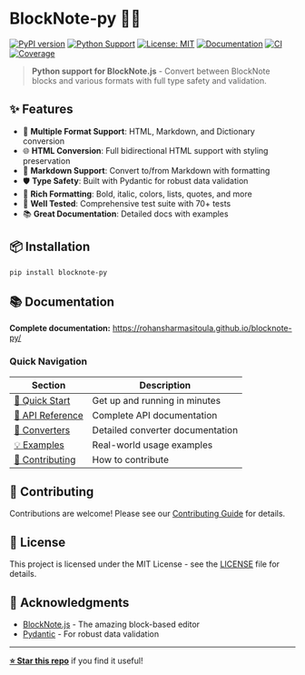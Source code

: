 # BlockNote-py 🐍✨

[![PyPI version](https://badge.fury.io/py/blocknote-py.svg)](https://pypi.org/project/blocknote-py/)
[![Python Support](https://img.shields.io/pypi/pyversions/blocknote-py.svg)](https://pypi.org/project/blocknote-py/)
[![License: MIT](https://img.shields.io/badge/License-MIT-yellow.svg)](https://opensource.org/licenses/MIT)
[![Documentation](https://img.shields.io/badge/docs-available-brightgreen.svg)](https://rohansharmasitoula.github.io/blocknote-py/)
[![CI](https://github.com/rohansharmasitoula/blocknote-py/workflows/CI/badge.svg)](https://github.com/rohansharmasitoula/blocknote-py/actions)
[![Coverage](https://rohansharmasitoula.github.io/blocknote-py/assets/coverage-badge.svg)](https://rohansharmasitoula.github.io/blocknote-py/)

> **Python support for BlockNote.js** - Convert between BlockNote blocks and various formats with full type safety and validation.

## ✨ Features

- 🔄 **Multiple Format Support**: HTML, Markdown, and Dictionary conversion
- 🌐 **HTML Conversion**: Full bidirectional HTML support with styling preservation
- 📝 **Markdown Support**: Convert to/from Markdown with formatting
- 🛡️ **Type Safety**: Built with Pydantic for robust data validation
- 🎨 **Rich Formatting**: Bold, italic, colors, lists, quotes, and more
- 🧪 **Well Tested**: Comprehensive test suite with 70+ tests
- 📚 **Great Documentation**: Detailed docs with examples

## 📦 Installation

```bash
pip install blocknote-py
```

## 📚 Documentation

**Complete documentation:** https://rohansharmasitoula.github.io/blocknote-py/

### Quick Navigation

| Section | Description |
|---------|-------------|
| [🚀 Quick Start](https://rohansharmasitoula.github.io/blocknote-py/getting-started/quick-start/) | Get up and running in minutes |
| [🔧 API Reference](https://rohansharmasitoula.github.io/blocknote-py/api/schema/) | Complete API documentation |
| [🔄 Converters](https://rohansharmasitoula.github.io/blocknote-py/converters/overview/) | Detailed converter documentation |
| [💡 Examples](https://rohansharmasitoula.github.io/blocknote-py/examples/basic/) | Real-world usage examples |
| [🤝 Contributing](https://rohansharmasitoula.github.io/blocknote-py/contributing/) | How to contribute |

## 🤝 Contributing

Contributions are welcome! Please see our [Contributing Guide](https://rohansharmasitoula.github.io/blocknote-py/contributing/) for details.

## 📄 License

This project is licensed under the MIT License - see the [LICENSE](LICENSE) file for details.

## 🙏 Acknowledgments

- [BlockNote.js](https://www.blocknotejs.org/) - The amazing block-based editor
- [Pydantic](https://pydantic-docs.helpmanual.io/) - For robust data validation

---

**[⭐ Star this repo](https://github.com/rohansharmasitoula/blocknote-py)** if you find it useful!
